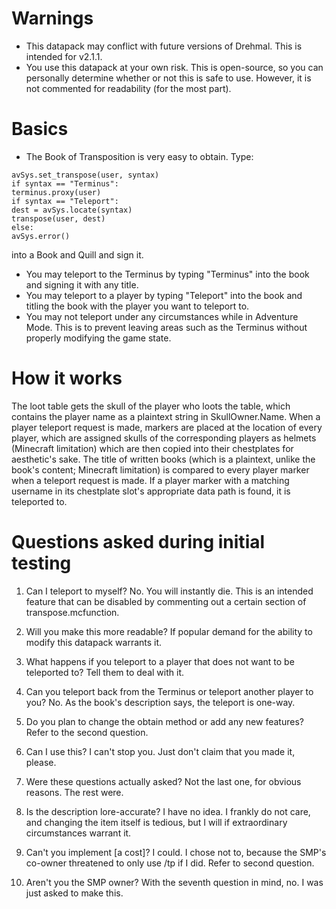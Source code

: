 # Warnings
- This datapack may conflict with future versions of Drehmal. This is intended for v2.1.1.
- You use this datapack at your own risk. This is open-source, so you can personally determine whether or not this is safe to use. However, it is not commented for readability (for the most part). 

# Basics
- The Book of Transposition is very easy to obtain. Type:
```
avSys.set_transpose(user, syntax)
if syntax == "Terminus":
terminus.proxy(user)
if syntax == "Teleport":
dest = avSys.locate(syntax)
transpose(user, dest)
else:
avSys.error()
```
into a Book and Quill and sign it.
- You may teleport to the Terminus by typing "Terminus" into the book and signing it with any title.
- You may teleport to a player by typing "Teleport" into the book and titling the book with the player you want to teleport to.
- You may not teleport under any circumstances while in Adventure Mode. This is to prevent leaving areas such as the Terminus without properly modifying the game state.

# How it works
The loot table gets the skull of the player who loots the table, which contains the player name as a plaintext string in SkullOwner.Name.
When a player teleport request is made, markers are placed at the location of every player, which are assigned skulls of the corresponding players as helmets (Minecraft limitation) which are then copied into their chestplates for aesthetic's sake.
The title of written books (which is a plaintext, unlike the book's content; Minecraft limitation) is compared to every player marker when a teleport request is made. If a player marker with a matching username in its chestplate slot's appropriate data path is found, it is teleported to.

# Questions asked during initial testing
1. Can I teleport to myself?
No. You will instantly die. This is an intended feature that can be disabled by commenting out a certain section of transpose.mcfunction.

2. Will you make this more readable?
If popular demand for the ability to modify this datapack warrants it.

3. What happens if you teleport to a player that does not want to be teleported to?
Tell them to deal with it.

4. Can you teleport back from the Terminus or teleport another player to you?
No. As the book's description says, the teleport is one-way.

5. Do you plan to change the obtain method or add any new features?
Refer to the second question.

6. Can I use this?
I can't stop you. Just don't claim that you made it, please.

7. Were these questions actually asked?
Not the last one, for obvious reasons. The rest were.

8. Is the description lore-accurate?
I have no idea. I frankly do not care, and changing the item itself is tedious, but I will if extraordinary circumstances warrant it.

9. Can't you implement \[a cost]?
I could. I chose not to, because the SMP's co-owner threatened to only use /tp if I did. Refer to second question.

10. Aren't you the SMP owner?
With the seventh question in mind, no. I was just asked to make this.

